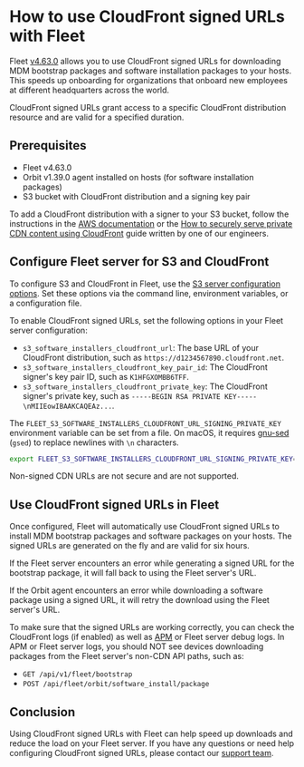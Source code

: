 # How to use CloudFront signed URLs with Fleet

Fleet [v4.63.0](https://github.com/fleetdm/fleet/releases/tag/fleet-v4.63.0) allows you to use CloudFront signed URLs for downloading MDM bootstrap packages and software installation packages to your hosts. This speeds up onboarding for organizations that onboard new employees at different headquarters across the world. 

CloudFront signed URLs grant access to a specific CloudFront distribution resource and are valid for a specified duration. 

## Prerequisites

- Fleet v4.63.0
- Orbit v1.39.0 agent installed on hosts (for software installation packages)
- S3 bucket with CloudFront distribution and a signing key pair

To add a CloudFront distribution with a signer to your S3 bucket, follow the instructions in the [AWS documentation](https://docs.aws.amazon.com/AmazonCloudFront/latest/DeveloperGuide/private-content-trusted-signers.html) or the [How to securely serve private CDN content using CloudFront](https://victoronsoftware.com/posts/cloudfront-signed-urls/) guide written by one of our engineers.

## Configure Fleet server for S3 and CloudFront

To configure S3 and CloudFront in Fleet, use the [S3 server configuration options](https://fleetdm.com/docs/configuration/fleet-server-configuration#s-3). Set these options via the command line, environment variables, or a configuration file.

To enable CloudFront signed URLs, set the following options in your Fleet server configuration:

- `s3_software_installers_cloudfront_url`: The base URL of your CloudFront distribution, such as `https://d1234567890.cloudfront.net`.
- `s3_software_installers_cloudfront_key_pair_id`: The CloudFront signer's key pair ID, such as `K1HFGXOMBB6TFF`.
- `s3_software_installers_cloudfront_private_key`: The CloudFront signer's private key, such as `-----BEGIN RSA PRIVATE KEY-----\nMIIEowIBAAKCAQEAz...`.

The `FLEET_S3_SOFTWARE_INSTALLERS_CLOUDFRONT_URL_SIGNING_PRIVATE_KEY` environment variable can be set from a file. On macOS, it requires [gnu-sed](https://formulae.brew.sh/formula/gnu-sed) (`gsed`) to replace newlines with `\n` characters.

```bash
export FLEET_S3_SOFTWARE_INSTALLERS_CLOUDFRONT_URL_SIGNING_PRIVATE_KEY=$(cat ./private_key.pem | gsed -z 's/\n/\\n/g')
```

Non-signed CDN URLs are not secure and are not supported.

## Use CloudFront signed URLs in Fleet

Once configured, Fleet will automatically use CloudFront signed URLs to install MDM bootstrap packages and software packages on your hosts. The signed URLs are generated on the fly and are valid for six hours.

If the Fleet server encounters an error while generating a signed URL for the bootstrap package, it will fall back to using the Fleet server's URL.

If the Orbit agent encounters an error while downloading a software package using a signed URL, it will retry the download using the Fleet server's URL.

To make sure that the signed URLs are working correctly, you can check the CloudFront logs (if enabled) as well as [APM](https://aws.amazon.com/what-is/application-performance-monitoring/) or Fleet server debug logs. In APM or Fleet server logs, you should NOT see devices downloading packages from the Fleet server's non-CDN API paths, such as:

- `GET /api/v1/fleet/bootstrap`
- `POST /api/fleet/orbit/software_install/package`

## Conclusion

Using CloudFront signed URLs with Fleet can help speed up downloads and reduce the load on your Fleet server. If you have any questions or need help configuring CloudFront signed URLs, please contact our [support team](https://fleetdm.com/contact).

<meta name="articleTitle" value="How to use CloudFront signed URLs with Fleet">
<meta name="authorFullName" value="Victor Lyuboslavsky">
<meta name="authorGitHubUsername" value="getvictor">
<meta name="category" value="guides">
<meta name="publishedOn" value="2025-01-24">
<meta name="description" value="A guide on using signed URLs with MDM bootstrap packages and software installers.">
